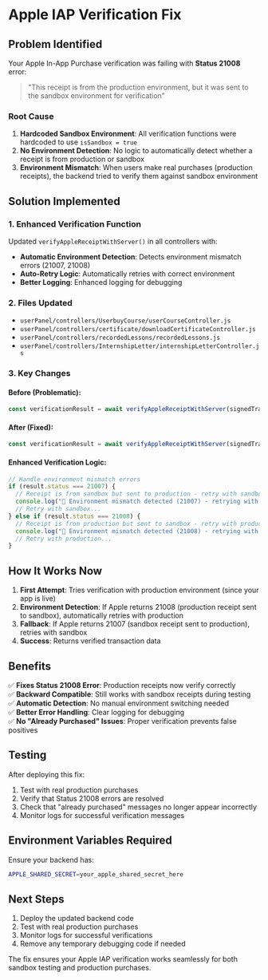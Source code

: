 # Apple IAP Verification Fix

## Problem Identified

Your Apple In-App Purchase verification was failing with **Status 21008** error:
> "This receipt is from the production environment, but it was sent to the sandbox environment for verification"

### Root Cause
1. **Hardcoded Sandbox Environment**: All verification functions were hardcoded to use `isSandbox = true`
2. **No Environment Detection**: No logic to automatically detect whether a receipt is from production or sandbox
3. **Environment Mismatch**: When users make real purchases (production receipts), the backend tried to verify them against sandbox environment

## Solution Implemented

### 1. Enhanced Verification Function
Updated `verifyAppleReceiptWithServer()` in all controllers with:
- **Automatic Environment Detection**: Detects environment mismatch errors (21007, 21008)
- **Auto-Retry Logic**: Automatically retries with correct environment
- **Better Logging**: Enhanced logging for debugging

### 2. Files Updated
- `userPanel/controllers/UserbuyCourse/userCourseController.js`
- `userPanel/controllers/certificate/downloadCertificateController.js`
- `userPanel/controllers/recordedLessons/recordedLessons.js`
- `userPanel/controllers/InternshipLetter/internshipLetterController.js`

### 3. Key Changes

#### Before (Problematic):
```javascript
const verificationResult = await verifyAppleReceiptWithServer(signedTransaction, true); // Always sandbox
```

#### After (Fixed):
```javascript
const verificationResult = await verifyAppleReceiptWithServer(signedTransaction, false); // Production with auto-retry
```

#### Enhanced Verification Logic:
```javascript
// Handle environment mismatch errors
if (result.status === 21007) {
  // Receipt is from sandbox but sent to production - retry with sandbox
  console.log("🔄 Environment mismatch detected (21007) - retrying with sandbox");
  // Retry with sandbox...
} else if (result.status === 21008) {
  // Receipt is from production but sent to sandbox - retry with production
  console.log("🔄 Environment mismatch detected (21008) - retrying with production");
  // Retry with production...
}
```

## How It Works Now

1. **First Attempt**: Tries verification with production environment (since your app is live)
2. **Environment Detection**: If Apple returns 21008 (production receipt sent to sandbox), automatically retries with production
3. **Fallback**: If Apple returns 21007 (sandbox receipt sent to production), retries with sandbox
4. **Success**: Returns verified transaction data

## Benefits

✅ **Fixes Status 21008 Error**: Production receipts now verify correctly  
✅ **Backward Compatible**: Still works with sandbox receipts during testing  
✅ **Automatic Detection**: No manual environment switching needed  
✅ **Better Error Handling**: Clear logging for debugging  
✅ **No "Already Purchased" Issues**: Proper verification prevents false positives  

## Testing

After deploying this fix:
1. Test with real production purchases
2. Verify that Status 21008 errors are resolved
3. Check that "already purchased" messages no longer appear incorrectly
4. Monitor logs for successful verification messages

## Environment Variables Required

Ensure your backend has:
```bash
APPLE_SHARED_SECRET=your_apple_shared_secret_here
```

## Next Steps

1. Deploy the updated backend code
2. Test with real production purchases
3. Monitor logs for successful verifications
4. Remove any temporary debugging code if needed

The fix ensures your Apple IAP verification works seamlessly for both sandbox testing and production purchases.
